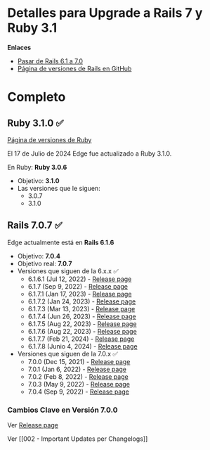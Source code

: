 # Detalles para Upgrade a Rails 7 y Ruby 3.1

**Enlaces**

- [Pasar de Rails 6.1 a 7.0](https://guides.rubyonrails.org/v7.0/upgrading_ruby_on_rails.html#upgrading-from-rails-6-1-to-rails-7-0)
- [Página de versiones de Rails en GitHub](https://github.com/rails/rails/tags)

# Completo

## Ruby 3.1.0 ✅

[Página de versiones de Ruby](https://www.ruby-lang.org/en/downloads/releases/)

El 17 de Julio de 2024 Edge fue actualizado a Ruby 3.1.0.

En Ruby: **Ruby 3.0.6**

- Objetivo: **3.1.0**
- Las versiones que le siguen: 
	- 3.0.7
	- 3.1.0

## Rails 7.0.7 ✅

Edge actualmente está en **Rails 6.1.6**

- Objetivo: **7.0.4**
- Objetivo real: **7.0.7**
- Versiones que siguen de la 6.x.x ✅
	- 6.1.6.1 (Jul 12, 2022) - [Release page](https://github.com/rails/rails/releases/tag/v6.1.6.1)
	- 6.1.7 (Sep 9, 2022) - [Release page](https://github.com/rails/rails/releases/tag/v6.1.7)
	- 6.1.7.1 (Jan 17, 2023) - [Release page](https://github.com/rails/rails/releases/tag/v6.1.7.1)
	- 6.1.7.2 (Jan 24, 2023) - [Release page](https://github.com/rails/rails/releases/tag/v6.1.7.2)
	- 6.1.7.3 (Mar 13, 2023) - [Release page](https://github.com/rails/rails/releases/tag/v6.1.7.3)
	- 6.1.7.4 (Jun 26, 2023) - [Release page](https://github.com/rails/rails/releases/tag/v6.1.7.4)
	- 6.1.7.5 (Aug 22, 2023) - [Release page](https://github.com/rails/rails/releases/tag/v6.1.7.5)
	- 6.1.7.6 (Aug 22, 2023) - [Release page](https://github.com/rails/rails/releases/tag/v6.1.7.6)
	- 6.1.7.7 (Feb 21, 2024) - [Release page](https://github.com/rails/rails/releases/tag/v6.1.7.7)
	- 6.1.7.8 (Junio 4, 2024) - [Release page](https://github.com/rails/rails/releases/tag/v6.1.7.8)
- Versiones que siguen de la 7.0.x ✅
	- 7.0.0 (Dec 15, 2021) - [Release page](https://github.com/rails/rails/releases/tag/v7.0.0)
	- 7.0.1 (Jan 6, 2022) - [Release page](https://github.com/rails/rails/releases/tag/v7.0.1)
	- 7.0.2 (Feb 8, 2022) - [Release page](https://github.com/rails/rails/releases/tag/v7.0.2)
	- 7.0.3 (May 9, 2022) - [Release page](https://github.com/rails/rails/releases/tag/v7.0.3)
	- 7.0.4 (Sep 9, 2022) - [Release page](https://github.com/rails/rails/releases/tag/v7.0.4)

### Cambios Clave en Versión 7.0.0

Ver [Release page](https://github.com/rails/rails/releases/tag/v7.0.0)

Ver [[002 - Important Updates per Changelogs]]